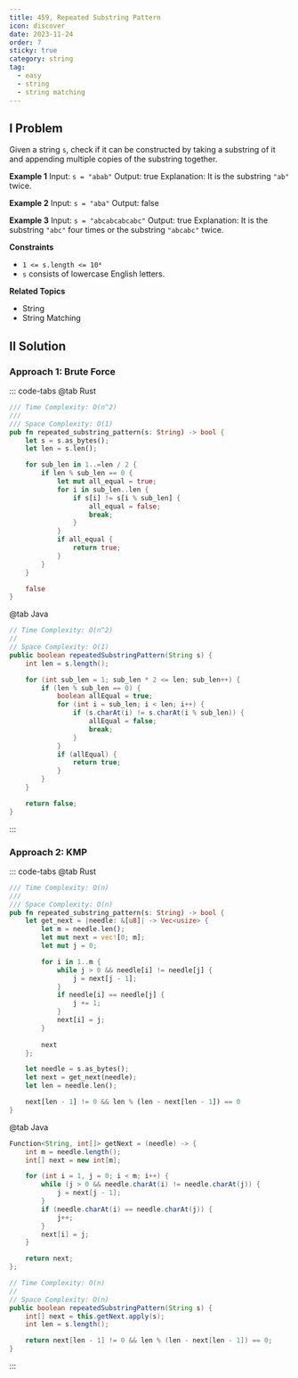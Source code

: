 ```yaml
---
title: 459, Repeated Substring Pattern
icon: discover
date: 2023-11-24
order: 7
sticky: true
category: string
tag: 
  - easy
  - string
  - string matching
---
```


## I Problem
Given a string `s`, check if it can be constructed by taking a substring of it and appending multiple copies of the substring together.

**Example 1**
Input: `s = "abab"`
Output: true
Explanation: It is the substring `"ab"` twice.

**Example 2**
Input: `s = "aba"`
Output: false

**Example 3**
Input: `s = "abcabcabcabc"`
Output: true
Explanation: It is the substring `"abc"` four times or the substring `"abcabc"` twice.

**Constraints**
- `1 <= s.length <= 10⁴`
- `s` consists of lowercase English letters.

**Related Topics**
- String
- String Matching


## II Solution
### Approach 1: Brute Force
::: code-tabs
@tab Rust
```rust
/// Time Complexity: O(n^2)
///
/// Space Complexity: O(1)
pub fn repeated_substring_pattern(s: String) -> bool {
    let s = s.as_bytes();
    let len = s.len();

    for sub_len in 1..=len / 2 {
        if len % sub_len == 0 {
            let mut all_equal = true;
            for i in sub_len..len {
                if s[i] != s[i % sub_len] {
                    all_equal = false;
                    break;
                }
            }
            if all_equal {
                return true;
            }
        }
    }

    false
}
```

@tab Java
```java
// Time Complexity: O(n^2)
//
// Space Complexity: O(1)
public boolean repeatedSubstringPattern(String s) {
    int len = s.length();

    for (int sub_len = 1; sub_len * 2 <= len; sub_len++) {
        if (len % sub_len == 0) {
            boolean allEqual = true;
            for (int i = sub_len; i < len; i++) {
                if (s.charAt(i) != s.charAt(i % sub_len)) {
                    allEqual = false;
                    break;
                }
            }
            if (allEqual) {
                return true;
            }
        }
    }

    return false;
}
```
:::

### Approach 2: KMP
::: code-tabs
@tab Rust
```rust
/// Time Complexity: O(n)
///
/// Space Complexity: O(n)
pub fn repeated_substring_pattern(s: String) -> bool {
    let get_next = |needle: &[u8]| -> Vec<usize> {
        let m = needle.len();
        let mut next = vec![0; m];
        let mut j = 0;

        for i in 1..m {
            while j > 0 && needle[i] != needle[j] {
                j = next[j - 1];
            }
            if needle[i] == needle[j] {
                j += 1;
            }
            next[i] = j;
        }
        
        next
    };

    let needle = s.as_bytes();
    let next = get_next(needle);
    let len = needle.len();

    next[len - 1] != 0 && len % (len - next[len - 1]) == 0
}
```

@tab Java
```java
Function<String, int[]> getNext = (needle) -> {
    int m = needle.length();
    int[] next = new int[m];

    for (int i = 1, j = 0; i < m; i++) {
        while (j > 0 && needle.charAt(i) != needle.charAt(j)) {
            j = next[j - 1];
        }
        if (needle.charAt(i) == needle.charAt(j)) {
            j++;
        }
        next[i] = j;
    }

    return next;
};

// Time Complexity: O(n)
//
// Space Complexity: O(n)
public boolean repeatedSubstringPattern(String s) {
    int[] next = this.getNext.apply(s);
    int len = s.length();

    return next[len - 1] != 0 && len % (len - next[len - 1]) == 0;
}
```
:::